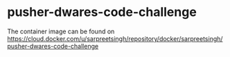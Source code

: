 # pusher-dwares-code-challenge

The container image can be found on
<https://cloud.docker.com/u/sarpreetsingh/repository/docker/sarpreetsingh/pusher-dwares-code-challenge>
